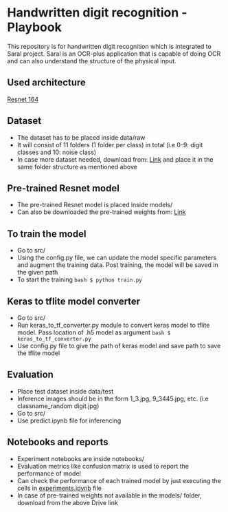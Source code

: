 # Handwritten digit recognition - Playbook
This repository is for handwritten digit recognition which is integrated to Saral project. Saral is an OCR-plus application that is capable of doing OCR and can also understand the structure of the physical input.

## Used architecture
[Resnet 164](https://arxiv.org/abs/1603.05027)

## Dataset
- The dataset has to be placed inside data/raw  
- It will consist of 11 folders (1 folder per class) in total (i.e 0-9: digit classes and 10: noise class)
- In case more dataset needed, download from: [Link](https://drive.google.com/drive/folders/1pN6_j8BBoB9yacUNCXE37d6qKK6NtOpo?usp=share_link) and place it in the same folder structure as mentioned above

## Pre-trained Resnet model
- The pre-trained Resnet model is placed inside models/ 
- Can also be downloaded the pre-trained weights from: [Link](https://drive.google.com/file/d/1PZVfCDYWsmK0ejpv0r3-i0dOq-JvQgLi/view?usp=share_link)

## To train the model
- Go to src/
- Using the config.py file, we can update the model specific parameters and augment the training data. Post training, the model will be saved in the given path
- To start the training
``bash
$ python train.py 
``
## Keras to tflite model converter
- Go to src/
- Run keras_to_tf_converter.py module to convert keras model to tflite model. Pass location of .h5 model as argument
``bash
$ keras_to_tf_converter.py
``
- Use config.py file to give the path of keras model and save path to save the tflite model

## Evaluation
- Place test dataset inside data/test
- Inference images should be in the form 1_3.jpg, 9_3445.jpg, etc. (i.e classname_random digit.jpg)
- Go to src/
- Use predict.ipynb file for inferencing

## Notebooks and reports
- Experiment notebooks are inside notebooks/
- Evaluation metrics like confusion matrix is used to report the performance of model
- Can check the performance of each trained model by just executing the cells in [experiments.ipynb](https://github.com/Sunbird-Saral/react-native-saral-sdk/tree/enhancement/ml_folder_struct/ml_models/handwritten_alpha-numeric/notebooks/experiment1) file
- In case of pre-trained weights not available in the models/ folder, download from the above Drive link 



